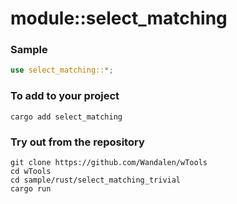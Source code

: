 # module::select_matching

<!-- qqq2 : for rust : write --> <!-- Dmytro : maybe, it is implemented and documented in module `rust/inspect_type`. Please, review the task  -->

### Sample

``` rust sample test
use select_matching::*;
```
<!-- qqq2 : for rust : write  --> <!-- Dmytro : maybe, it is implemented and documented in module `rust/inspect_type`. Please, review the task  -->

### To add to your project

```
cargo add select_matching
```

### Try out from the repository

``` shell test
git clone https://github.com/Wandalen/wTools
cd wTools
cd sample/rust/select_matching_trivial
cargo run
```
